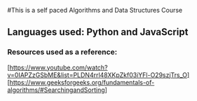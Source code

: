 #This is a self paced Algorithms and Data Structures Course

## Languages used: Python and JavaScript

### Resources used as a reference:

[https://www.youtube.com/watch?v=0IAPZzGSbME&list=PLDN4rrl48XKpZkf03iYFl-O29szjTrs_O]
[https://www.geeksforgeeks.org/fundamentals-of-algorithms/#SearchingandSorting]
